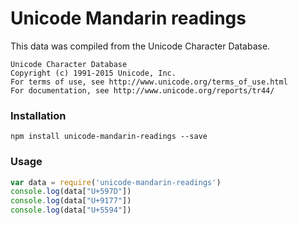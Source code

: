 # Unicode Mandarin readings

This data was compiled from the Unicode Character Database.

```
Unicode Character Database
Copyright (c) 1991-2015 Unicode, Inc.
For terms of use, see http://www.unicode.org/terms_of_use.html
For documentation, see http://www.unicode.org/reports/tr44/
```

### Installation

```
npm install unicode-mandarin-readings --save
```

### Usage

```javascript
var data = require('unicode-mandarin-readings')
console.log(data["U+597D"])
console.log(data["U+9177"])
console.log(data["U+5594"])
```
